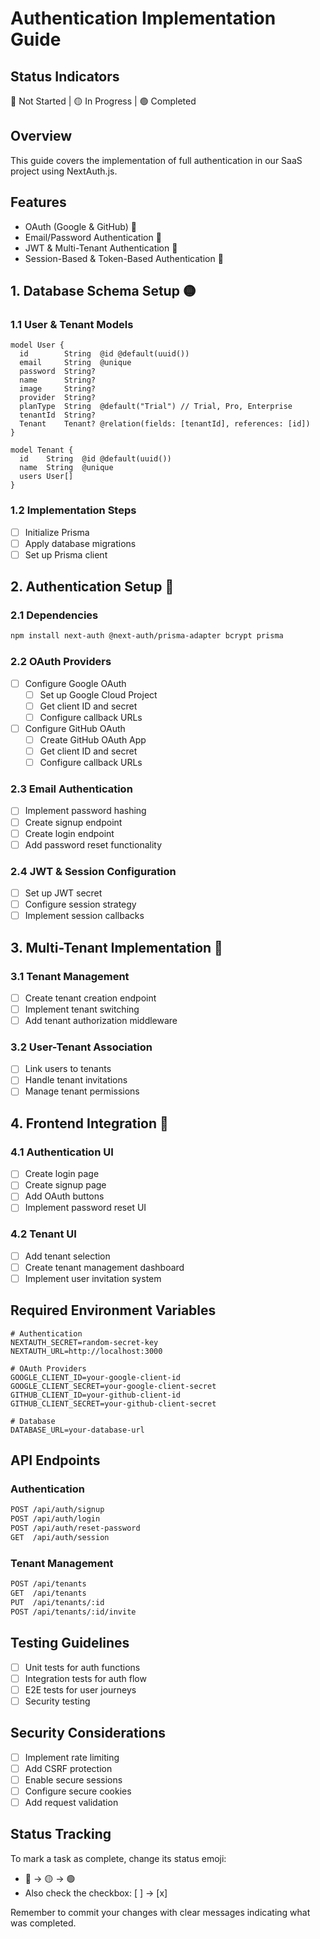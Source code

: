 # Authentication Implementation Guide

## Status Indicators
🔴 Not Started | 🟡 In Progress | 🟢 Completed

## Overview
This guide covers the implementation of full authentication in our SaaS project using NextAuth.js.

## Features
- OAuth (Google & GitHub) 🔴
- Email/Password Authentication 🔴
- JWT & Multi-Tenant Authentication 🔴
- Session-Based & Token-Based Authentication 🔴

## 1. Database Schema Setup 🟡

### 1.1 User & Tenant Models
```prisma
model User {
  id        String  @id @default(uuid())
  email     String  @unique
  password  String?
  name      String?
  image     String?
  provider  String?
  planType  String  @default("Trial") // Trial, Pro, Enterprise
  tenantId  String?
  Tenant    Tenant? @relation(fields: [tenantId], references: [id])
}

model Tenant {
  id    String  @id @default(uuid())
  name  String  @unique
  users User[]
}
```

### 1.2 Implementation Steps
- [ ] Initialize Prisma
- [ ] Apply database migrations
- [ ] Set up Prisma client

## 2. Authentication Setup 🔴

### 2.1 Dependencies
```bash
npm install next-auth @next-auth/prisma-adapter bcrypt prisma
```

### 2.2 OAuth Providers
- [ ] Configure Google OAuth
  - [ ] Set up Google Cloud Project
  - [ ] Get client ID and secret
  - [ ] Configure callback URLs
- [ ] Configure GitHub OAuth
  - [ ] Create GitHub OAuth App
  - [ ] Get client ID and secret
  - [ ] Configure callback URLs

### 2.3 Email Authentication
- [ ] Implement password hashing
- [ ] Create signup endpoint
- [ ] Create login endpoint
- [ ] Add password reset functionality

### 2.4 JWT & Session Configuration
- [ ] Set up JWT secret
- [ ] Configure session strategy
- [ ] Implement session callbacks

## 3. Multi-Tenant Implementation 🔴

### 3.1 Tenant Management
- [ ] Create tenant creation endpoint
- [ ] Implement tenant switching
- [ ] Add tenant authorization middleware

### 3.2 User-Tenant Association
- [ ] Link users to tenants
- [ ] Handle tenant invitations
- [ ] Manage tenant permissions

## 4. Frontend Integration 🔴

### 4.1 Authentication UI
- [ ] Create login page
- [ ] Create signup page
- [ ] Add OAuth buttons
- [ ] Implement password reset UI

### 4.2 Tenant UI
- [ ] Add tenant selection
- [ ] Create tenant management dashboard
- [ ] Implement user invitation system

## Required Environment Variables
```env
# Authentication
NEXTAUTH_SECRET=random-secret-key
NEXTAUTH_URL=http://localhost:3000

# OAuth Providers
GOOGLE_CLIENT_ID=your-google-client-id
GOOGLE_CLIENT_SECRET=your-google-client-secret
GITHUB_CLIENT_ID=your-github-client-id
GITHUB_CLIENT_SECRET=your-github-client-secret

# Database
DATABASE_URL=your-database-url
```

## API Endpoints

### Authentication
```bash
POST /api/auth/signup
POST /api/auth/login
POST /api/auth/reset-password
GET  /api/auth/session
```

### Tenant Management
```bash
POST /api/tenants
GET  /api/tenants
PUT  /api/tenants/:id
POST /api/tenants/:id/invite
```

## Testing Guidelines
- [ ] Unit tests for auth functions
- [ ] Integration tests for auth flow
- [ ] E2E tests for user journeys
- [ ] Security testing

## Security Considerations
- [ ] Implement rate limiting
- [ ] Add CSRF protection
- [ ] Enable secure sessions
- [ ] Configure secure cookies
- [ ] Add request validation

## Status Tracking
To mark a task as complete, change its status emoji:
- 🔴 → 🟡 → 🟢
- Also check the checkbox: [ ] → [x]

Remember to commit your changes with clear messages indicating what was completed. 